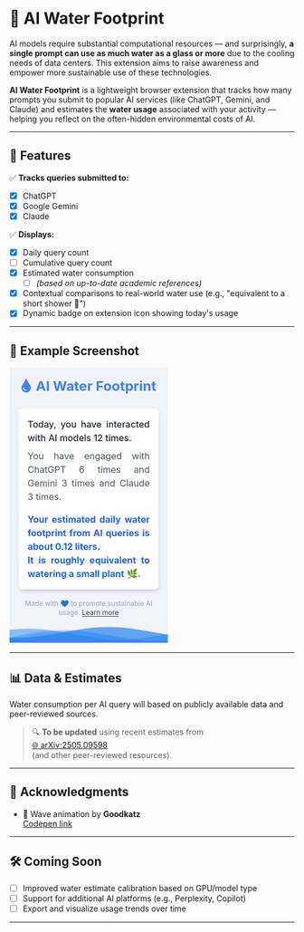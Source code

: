 # 🌊 AI Water Footprint

AI models require substantial computational resources — and surprisingly, **a single prompt can use as much water as a glass or more** due to the cooling needs of data centers. This extension aims to raise awareness and empower more sustainable use of these technologies.

**AI Water Footprint** is a lightweight browser extension that tracks how many prompts you submit to popular AI services (like ChatGPT, Gemini, and Claude) and estimates the **water usage** associated with your activity — helping you reflect on the often-hidden environmental costs of AI.

---

## 🚀 Features

✅ **Tracks queries submitted to:**
- [x] ChatGPT
- [x] Google Gemini
- [x] Claude

✅ **Displays:**
- [x] Daily query count  
- [ ] Cumulative query count  
- [x] Estimated water consumption
  - [ ] *(based on up-to-date academic references)*  
- [x] Contextual comparisons to real-world water use (e.g., "equivalent to a short shower 🚿")
- [x] Dynamic badge on extension icon showing today's usage

---

## 📸 Example Screenshot

<img title="Screenshot" alt="Example of the plugin in use" src="/screen.png">

---

## 📊 Data & Estimates

Water consumption per AI query will based on publicly available data and peer-reviewed sources.

> 🔍 **To be updated** using recent estimates from  
> [🌐 arXiv:2505.09598](https://arxiv.org/abs/2505.09598)  
> (and other peer-reviewed resources).

---

## 🙏 Acknowledgments

- 🌊 Wave animation by **Goodkatz**  
  [Codepen link](https://codepen.io/goodkatz)

---

## 🛠️ Coming Soon
- [ ] Improved water estimate calibration based on GPU/model type  
- [ ] Support for additional AI platforms (e.g., Perplexity, Copilot)  
- [ ] Export and visualize usage trends over time  

---



